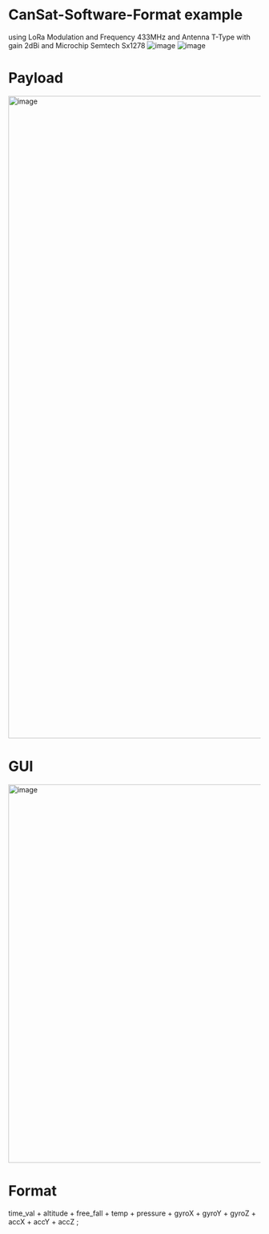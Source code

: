 # CanSat-Software-Format example  
using LoRa Modulation and Frequency 433MHz and Antenna T-Type with gain 2dBi
and Microchip Semtech Sx1278 
![image](https://github.com/user-attachments/assets/76794e77-2d9b-45ef-a976-063d26a2ab12)
![image](https://github.com/user-attachments/assets/2be97fd9-37f5-457d-9b67-4901b1d8e164)



# Payload
<img width="960" height="1280" alt="image" src="https://github.com/user-attachments/assets/e9ca1251-4d29-4dbe-a57c-83b537dea977" />


# GUI
<img width="1280" height="754" alt="image" src="https://github.com/user-attachments/assets/ed57341b-dc8d-4220-a071-04c7354e0bbf" />

# Format 
time_val + altitude + free_fall + temp + pressure + gyroX + gyroY + gyroZ + accX + accY + accZ ;

